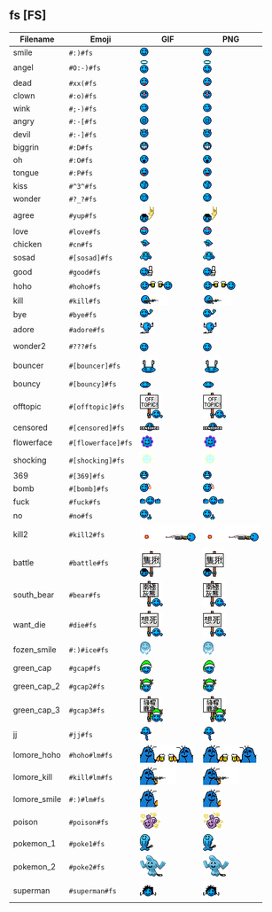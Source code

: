 ## fs [FS]
| Filename | Emoji | GIF | PNG |
| --- | --- | --- | --- |
| smile | `#:)#fs` | ![smile](../../assets/android/faces/fs/smile.gif) | ![smile](../../assets/android/faces_png/fs/smile.png) |
| angel | `#O:-)#fs` | ![angel](../../assets/android/faces/fs/angel.gif) | ![angel](../../assets/android/faces_png/fs/angel.png) |
| dead | `#xx(#fs` | ![dead](../../assets/android/faces/fs/dead.gif) | ![dead](../../assets/android/faces_png/fs/dead.png) |
| clown | `#:o)#fs` | ![clown](../../assets/android/faces/fs/clown.gif) | ![clown](../../assets/android/faces_png/fs/clown.png) |
| wink | `#;-)#fs` | ![wink](../../assets/android/faces/fs/wink.gif) | ![wink](../../assets/android/faces_png/fs/wink.png) |
| angry | `#:-[#fs` | ![angry](../../assets/android/faces/fs/angry.gif) | ![angry](../../assets/android/faces_png/fs/angry.png) |
| devil | `#:-]#fs` | ![devil](../../assets/android/faces/fs/devil.gif) | ![devil](../../assets/android/faces_png/fs/devil.png) |
| biggrin | `#:D#fs` | ![biggrin](../../assets/android/faces/fs/biggrin.gif) | ![biggrin](../../assets/android/faces_png/fs/biggrin.png) |
| oh | `#:O#fs` | ![oh](../../assets/android/faces/fs/oh.gif) | ![oh](../../assets/android/faces_png/fs/oh.png) |
| tongue | `#:P#fs` | ![tongue](../../assets/android/faces/fs/tongue.gif) | ![tongue](../../assets/android/faces_png/fs/tongue.png) |
| kiss | `#^3^#fs` | ![kiss](../../assets/android/faces/fs/kiss.gif) | ![kiss](../../assets/android/faces_png/fs/kiss.png) |
| wonder | `#?_?#fs` | ![wonder](../../assets/android/faces/fs/wonder.gif) | ![wonder](../../assets/android/faces_png/fs/wonder.png) |
| agree | `#yup#fs` | ![agree](../../assets/android/faces/fs/agree.gif) | ![agree](../../assets/android/faces_png/fs/agree.png) |
| love | `#love#fs` | ![love](../../assets/android/faces/fs/love.gif) | ![love](../../assets/android/faces_png/fs/love.png) |
| chicken | `#cn#fs` | ![chicken](../../assets/android/faces/fs/chicken.gif) | ![chicken](../../assets/android/faces_png/fs/chicken.png) |
| sosad | `#[sosad]#fs` | ![sosad](../../assets/android/faces/fs/sosad.gif) | ![sosad](../../assets/android/faces_png/fs/sosad.png) |
| good | `#good#fs` | ![good](../../assets/android/faces/fs/good.gif) | ![good](../../assets/android/faces_png/fs/good.png) |
| hoho | `#hoho#fs` | ![hoho](../../assets/android/faces/fs/hoho.gif) | ![hoho](../../assets/android/faces_png/fs/hoho.png) |
| kill | `#kill#fs` | ![kill](../../assets/android/faces/fs/kill.gif) | ![kill](../../assets/android/faces_png/fs/kill.png) |
| bye | `#bye#fs` | ![bye](../../assets/android/faces/fs/bye.gif) | ![bye](../../assets/android/faces_png/fs/bye.png) |
| adore | `#adore#fs` | ![adore](../../assets/android/faces/fs/adore.gif) | ![adore](../../assets/android/faces_png/fs/adore.png) |
| wonder2 | `#???#fs` | ![wonder2](../../assets/android/faces/fs/wonder2.gif) | ![wonder2](../../assets/android/faces_png/fs/wonder2.png) |
| bouncer | `#[bouncer]#fs` | ![bouncer](../../assets/android/faces/fs/bouncer.gif) | ![bouncer](../../assets/android/faces_png/fs/bouncer.png) |
| bouncy | `#[bouncy]#fs` | ![bouncy](../../assets/android/faces/fs/bouncy.gif) | ![bouncy](../../assets/android/faces_png/fs/bouncy.png) |
| offtopic | `#[offtopic]#fs` | ![offtopic](../../assets/android/faces/fs/offtopic.gif) | ![offtopic](../../assets/android/faces_png/fs/offtopic.png) |
| censored | `#[censored]#fs` | ![censored](../../assets/android/faces/fs/censored.gif) | ![censored](../../assets/android/faces_png/fs/censored.png) |
| flowerface | `#[flowerface]#fs` | ![flowerface](../../assets/android/faces/fs/flowerface.gif) | ![flowerface](../../assets/android/faces_png/fs/flowerface.png) |
| shocking | `#[shocking]#fs` | ![shocking](../../assets/android/faces/fs/shocking.gif) | ![shocking](../../assets/android/faces_png/fs/shocking.png) |
| 369 | `#[369]#fs` | ![369](../../assets/android/faces/fs/369.gif) | ![369](../../assets/android/faces_png/fs/369.png) |
| bomb | `#[bomb]#fs` | ![bomb](../../assets/android/faces/fs/bomb.gif) | ![bomb](../../assets/android/faces_png/fs/bomb.png) |
| fuck | `#fuck#fs` | ![fuck](../../assets/android/faces/fs/fuck.gif) | ![fuck](../../assets/android/faces_png/fs/fuck.png) |
| no | `#no#fs` | ![no](../../assets/android/faces/fs/no.gif) | ![no](../../assets/android/faces_png/fs/no.png) |
| kill2 | `#kill2#fs` | ![kill2](../../assets/android/faces/fs/kill2.gif) | ![kill2](../../assets/android/faces_png/fs/kill2.png) |
| battle | `#battle#fs` | ![battle](../../assets/android/faces/fs/battle.gif) | ![battle](../../assets/android/faces_png/fs/battle.png) |
| south_bear | `#bear#fs` | ![south_bear](../../assets/android/faces/fs/south_bear.gif) | ![south_bear](../../assets/android/faces_png/fs/south_bear.png) |
| want_die | `#die#fs` | ![want_die](../../assets/android/faces/fs/want_die.gif) | ![want_die](../../assets/android/faces_png/fs/want_die.png) |
| fozen_smile | `#:)#ice#fs` | ![fozen_smile](../../assets/android/faces/fs/fozen_smile.gif) | ![fozen_smile](../../assets/android/faces_png/fs/fozen_smile.png) |
| green_cap | `#gcap#fs` | ![green_cap](../../assets/android/faces/fs/green_cap.gif) | ![green_cap](../../assets/android/faces_png/fs/green_cap.png) |
| green_cap_2 | `#gcap2#fs` | ![green_cap_2](../../assets/android/faces/fs/green_cap_2.gif) | ![green_cap_2](../../assets/android/faces_png/fs/green_cap_2.png) |
| green_cap_3 | `#gcap3#fs` | ![green_cap_3](../../assets/android/faces/fs/green_cap_3.gif) | ![green_cap_3](../../assets/android/faces_png/fs/green_cap_3.png) |
| jj | `#jj#fs` | ![jj](../../assets/android/faces/fs/jj.gif) | ![jj](../../assets/android/faces_png/fs/jj.png) |
| lomore_hoho | `#hoho#lm#fs` | ![lomore_hoho](../../assets/android/faces/fs/lomore_hoho.gif) | ![lomore_hoho](../../assets/android/faces_png/fs/lomore_hoho.png) |
| lomore_kill | `#kill#lm#fs` | ![lomore_kill](../../assets/android/faces/fs/lomore_kill.gif) | ![lomore_kill](../../assets/android/faces_png/fs/lomore_kill.png) |
| lomore_smile | `#:)#lm#fs` | ![lomore_smile](../../assets/android/faces/fs/lomore_smile.gif) | ![lomore_smile](../../assets/android/faces_png/fs/lomore_smile.png) |
| poison | `#poison#fs` | ![poison](../../assets/android/faces/fs/poison.gif) | ![poison](../../assets/android/faces_png/fs/poison.png) |
| pokemon_1 | `#poke1#fs` | ![pokemon_1](../../assets/android/faces/fs/pokemon_1.gif) | ![pokemon_1](../../assets/android/faces_png/fs/pokemon_1.png) |
| pokemon_2 | `#poke2#fs` | ![pokemon_2](../../assets/android/faces/fs/pokemon_2.gif) | ![pokemon_2](../../assets/android/faces_png/fs/pokemon_2.png) |
| superman | `#superman#fs` | ![superman](../../assets/android/faces/fs/superman.gif) | ![superman](../../assets/android/faces_png/fs/superman.png) |

